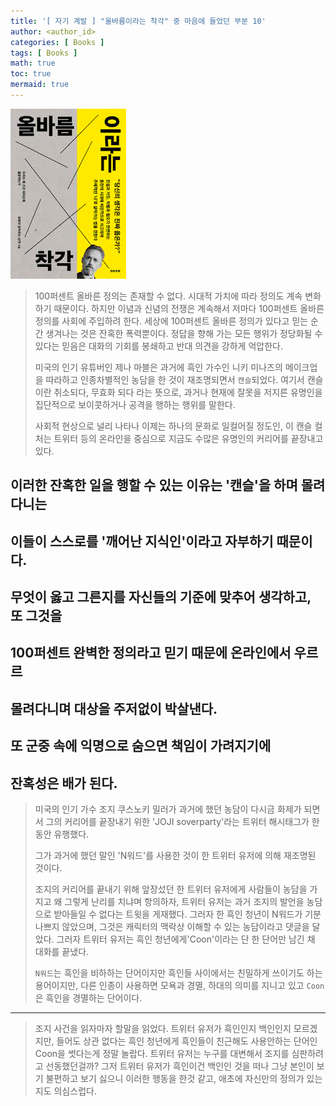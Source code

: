 ```yaml
---
title: '[ 자기 계발 ] "올바름이라는 착각" 중 마음에 들었던 부분 10'
author: <author_id>
categories: [ Books ]
tags: [ Books ]
math: true
toc: true
mermaid: true
---
```


![1](/images/backgrounds/books/manReadsYouTube.png)

> 100퍼센트 올바른 정의는 존재할 수 없다. 시대적 가치에 따라 정의도 계속
> 변화하기 때문이다.
> 하지만 이념과 신념의 전쟁은 계속해서 저마다 100퍼센트 올바른 정의를
> 사회에 주입하려 한다.
> 세상에 100퍼센트 올바른 정의가 있다고 믿는 순간 생겨나는 것은 잔혹한
> 폭력뿐이다.
> 정답을 향해 가는 모든 행위가 정당화될 수 있다는 믿음은 대화의 기회를
> 봉쇄하고 반대 의견을 강하게 억압한다.
> 
> 미국의 인기 유튜버인 제나 마블은 과거에 흑인 가수인 니키 미나즈의 메이크업을
> 따라하고 인종차별적인 농담을 한 것이 재조명되면서 `캔슬`되었다.
> 여기서 캔슬이란 취소되다, 무효화 되다 라는 뜻으로, 과거나 현재에 잘못을 저지른
> 유명인을 집단적으로 보이콧하거나 공격을 행하는 행위를 말한다.
> 
> 사회적 현상으로 널리 나타나 이제는 하나의 문화로 일컬어질 정도인, 이 캔슬 컬처는
> 트위터 등의 온라인을 중심으로 지금도 수많은 유명인의 커리어를 끝장내고 있다.

## 이러한 잔혹한 일을 행할 수 있는 이유는 '캔슬'을 하며 몰려다니는
## 이들이 스스로를 '깨어난 지식인'이라고 자부하기 때문이다.
## 무엇이 옳고 그른지를 자신들의 기준에 맞추어 생각하고, 또 그것을
## 100퍼센트 완벽한 정의라고 믿기 때문에 온라인에서 우르르
## 몰려다니며 대상을 주저없이 박살낸다.
## 또 군중 속에 익명으로 숨으면 책임이 가려지기에
## 잔혹성은 배가 된다.

> 미국의 인기 가수 조지 쿠스노키 밀러가 과거에 했던 농담이 다시금 화제가 되면서
> 그의 커리어를 끝장내기 위한 'JOJI soverparty'라는 트위터 해시태그가
> 한동안 유행했다.
> 
> 그가 과거에 했던 말인 'N워드'를 사용한 것이 한 트위터 유저에 의해 재조명된 것이다.
> 
> 조지의 커리어를 끝내기 위해 앞장섰던 한 트위터 유저에게 사람들이 농담을 가지고 왜
> 그렇게 난리를 치냐며 항의하자, 트위터 유저는 과거 조지의 발언을 농담으로 
> 받아들일 수 없다는 트윗을 게재했다.
> 그러자 한 흑인 청년이 N워드가 기분나쁘지 않았으며, 그것은 캐릭터의 맥락상
> 이해할 수 있는 농담이라고 댓글을 달았다.
> 그러자 트위터 유저는 흑인 청년에게'Coon'이라는 단 한 단어만 남긴 채
> 대화를 끝냈다.
> 
> `N워드`는 흑인을 비하하는 단어이지만 흑인들 사이에서는 친밀하게 쓰이기도 하는
> 용어이지만, 다른 인종이 사용하면 모욕과 경멸, 하대의 의미를 지니고 있고
> `Coon`은 흑인을 경멸하는 단어이다.

---

> 조지 사건을 읽자마자 할말을 읽었다.
> 트위터 유저가 흑인인지 백인인지 모르겠지만, 들어도 상관 없다는 흑인 청년에게
> 흑인들이 친근해도 사용안하는 단어인 Coon을 썻다는게 정말 놀랍다.
> 트위터 유저는 누구를 대변해서 조지를 심판하려고 선동했던걸까?
> 그저 트위터 유저가 흑인이건 백인인 것을 떠나 그냥 본인이 보기 불편하고 보기 싫으니
> 이러한 행동을 한것 같고, 애초에 자신만의 정의가 있는지도 의심스럽다.


